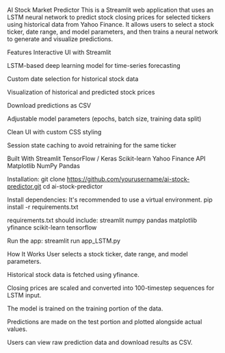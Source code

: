 AI Stock Market Predictor
This is a Streamlit web application that uses an LSTM neural network to predict stock closing prices for selected tickers using historical data from Yahoo Finance. It allows users to select a stock ticker, date range, and model parameters, and then trains a neural network to generate and visualize predictions.

 Features
 Interactive UI with Streamlit

 LSTM-based deep learning model for time-series forecasting

 Custom date selection for historical stock data

 Visualization of historical and predicted stock prices

 Download predictions as CSV

 Adjustable model parameters (epochs, batch size, training data split)

 Clean UI with custom CSS styling

 Session state caching to avoid retraining for the same ticker

Built With
Streamlit
TensorFlow / Keras
Scikit-learn
Yahoo Finance API
Matplotlib
NumPy
Pandas

Installation:
git clone https://github.com/yourusername/ai-stock-predictor.git
cd ai-stock-predictor

Install dependencies:
It's recommended to use a virtual environment.
pip install -r requirements.txt

requirements.txt should include:
streamlit
numpy
pandas
matplotlib
yfinance
scikit-learn
tensorflow

Run the app:
streamlit run app_LSTM.py

How It Works
User selects a stock ticker, date range, and model parameters.

Historical stock data is fetched using yfinance.

Closing prices are scaled and converted into 100-timestep sequences for LSTM input.

The model is trained on the training portion of the data.

Predictions are made on the test portion and plotted alongside actual values.

Users can view raw prediction data and download results as CSV.

